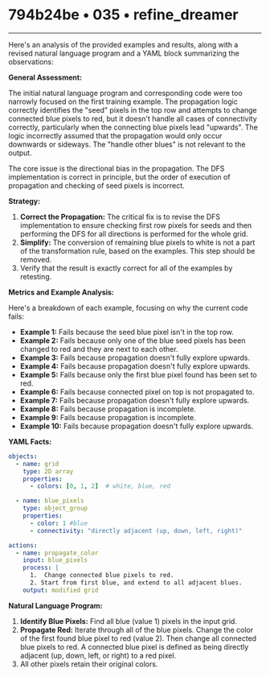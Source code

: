 # 794b24be • 035 • refine_dreamer

---
Here's an analysis of the provided examples and results, along with a revised natural language program and a YAML block summarizing the observations:

**General Assessment:**

The initial natural language program and corresponding code were too narrowly focused on the first training example. The propagation logic correctly identifies the "seed" pixels in the top row and attempts to change connected blue pixels to red, but it doesn't handle all cases of connectivity correctly, particularly when the connecting blue pixels lead "upwards". The logic incorrectly assumed that the propagation would only occur downwards or sideways. The "handle other blues" is not relevant to the output.

The core issue is the directional bias in the propagation. The DFS implementation is correct in principle, but the order of execution of propagation and checking of seed pixels is incorrect.

**Strategy:**

1.  **Correct the Propagation:** The critical fix is to revise the DFS implementation to ensure checking first row pixels for seeds and then performing the DFS for all directions is performed for the whole grid.
2.  **Simplify:** The conversion of remaining blue pixels to white is not a part of the transformation rule, based on the examples. This step should be removed.
3. Verify that the result is exactly correct for all of the examples by retesting.

**Metrics and Example Analysis:**

Here's a breakdown of each example, focusing on why the current code fails:

*   **Example 1:** Fails because the seed blue pixel isn't in the top row.
*   **Example 2:** Fails because only one of the blue seed pixels has been changed to red and they are next to each other.
*   **Example 3:** Fails because propagation doesn't fully explore upwards.
*   **Example 4:** Fails because propagation doesn't fully explore upwards.
*   **Example 5:** Fails because only the first blue pixel found has been set to red.
*   **Example 6:** Fails because connected pixel on top is not propagated to.
*   **Example 7:** Fails because propagation doesn't fully explore upwards.
*   **Example 8:** Fails because propagation is incomplete.
*   **Example 9:** Fails because propagation is incomplete.
*   **Example 10:** Fails because propagation doesn't fully explore upwards.

**YAML Facts:**

```yaml
objects:
  - name: grid
    type: 2D array
    properties:
      - colors: [0, 1, 2]  # white, blue, red

  - name: blue_pixels
    type: object_group
    properties:
      - color: 1 #blue
      - connectivity: "directly adjacent (up, down, left, right)"

actions:
  - name: propagate_color
    input: blue_pixels
    process: |
      1.  Change connected blue pixels to red.
      2. Start from first blue, and extend to all adjacent blues.
    output: modified grid
```

**Natural Language Program:**

1.  **Identify Blue Pixels:** Find all blue (value 1) pixels in the input grid.
2.  **Propagate Red:** Iterate through all of the blue pixels. Change the color of the first found blue pixel to red (value 2). Then change all connected blue pixels to red. A connected blue pixel is defined as being directly adjacent (up, down, left, or right) to a red pixel.
3. All other pixels retain their original colors.

